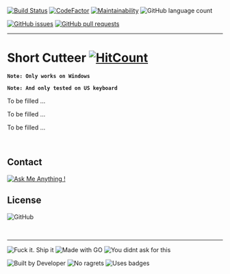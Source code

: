 [![Build Status](https://img.shields.io/travis/com/ttimt/Short_Cutteer?logo=travis&style=for-the-badge)](https://travis-ci.com/ttimt/Short_Cutteer)
[![CodeFactor](https://img.shields.io/codefactor/grade/github/ttimt/Short_Cutteer?logo=codefactor&style=for-the-badge)](https://www.codefactor.io/repository/github/ttimt/short_cutteer)
[![Maintainability](https://img.shields.io/codeclimate/maintainability-percentage/ttimt/Short_Cutteer?logo=code-climate&style=for-the-badge)](https://codeclimate.com/github/ttimt/Short_Cutteer/)
![GitHub language count](https://img.shields.io/github/languages/count/ttimt/Short_Cutteer?logo=go&style=for-the-badge)

[![GitHub issues](https://img.shields.io/github/issues-raw/ttimt/Short_Cutteer?style=for-the-badge)](https://github.com/ttimt/Short_Cutteer/issues?q=is%3Aopen+is%3Aissue)
[![GitHub pull requests](https://img.shields.io/github/issues-pr/ttimt/Short_Cutteer?style=for-the-badge)](https://github.com/ttimt/Short_Cutteer/pulls?q=is%3Aopen+is%3Apr)

---
# Short Cutteer [![HitCount](http://hits.dwyl.io/ttimt/Short_Cutteer.svg)](http://hits.dwyl.io/ttimt/Short_Cutteer)

**`Note: Only works on Windows`**

**`Note: And only tested on US keyboard`**

To be filled ...

To be filled ...

To be filled ...

<br>

## Contact

[![Ask Me Anything !](https://img.shields.io/badge/Ask%20me-anything-1abc9c.svg?style=for-the-badge&logo=linkedin)](https://www.linkedin.com/in/timothy0707/)

## License

![GitHub](https://img.shields.io/github/license/ttimt/Short_Cutteer?style=for-the-badge)

<br>

---

![Fuck it. Ship it](https://forthebadge.com/images/badges/fuck-it-ship-it.svg)
![Made with GO](https://forthebadge.com/images/badges/made-with-go.svg)
![You didnt ask for this](https://forthebadge.com/images/badges/you-didnt-ask-for-this.svg)

![Built by Developer](https://forthebadge.com/images/badges/built-by-developers.svg)
![No ragrets](https://forthebadge.com/images/badges/no-ragrets.svg)
![Uses badges](https://forthebadge.com/images/badges/uses-badges.svg)

